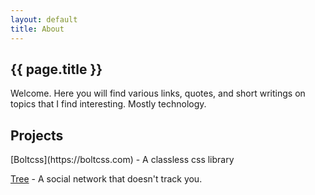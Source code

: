 ```yaml
---
layout: default
title: About
---
```


<h2 class="page-title"> {{ page.title }} <i class="fa fa-bolt"></i></h2>
Welcome. Here you will find various links, quotes, and short writings on topics that I find interesting. Mostly technology.

<h2 class="page-title mt-3">Projects</h2>
[Boltcss](https://boltcss.com) - A classless css library

[Tree](https://github.com/tbolt/tree) - A social network that doesn't track you.
